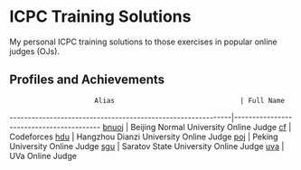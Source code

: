 ICPC Training Solutions
=======================

My personal ICPC training solutions to those exercises in popular online
judges (OJs).

Profiles and Achievements
-------------------------

                         Alias                               | Full Name
-------------------------------------------------------------|-----------------------------------------
[bnuoj](http://www.bnuoj.com/bnuoj/userinfo.php?name=euyuil) | Beijing Normal University Online Judge
[cf](http://codeforces.com/profile/euyuil)                   | Codeforces
[hdu](http://acm.hdu.edu.cn/)                                | Hangzhou Dianzi University Online Judge
[poj](http://poj.org/)                                       | Peking University Online Judge
[sgu](http://acm.sgu.ru/)                                    | Saratov State University Online Judge
[uva](http://uva.onlinejudge.org/)                           | UVa Online Judge
